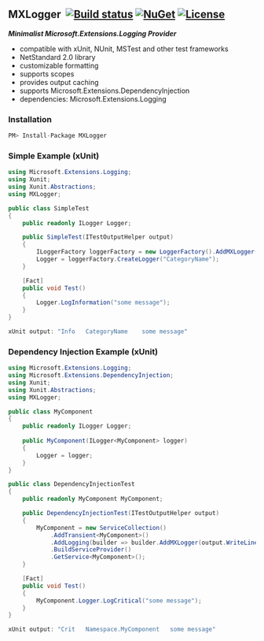 ## MXLogger&nbsp;&nbsp;[![Build status](https://ci.appveyor.com/api/projects/status/e51gaj9271kvpwhc?svg=true)](https://ci.appveyor.com/project/dshe/mxlogger) [![NuGet](https://img.shields.io/nuget/vpre/MXLogger.svg)](https://www.nuget.org/packages/MXLogger/) [![License](https://img.shields.io/badge/license-Apache%202.0-7755BB.svg)](https://opensource.org/licenses/Apache-2.0)

***Minimalist Microsoft.Extensions.Logging Provider***
- compatible with xUnit, NUnit, MSTest and other test frameworks
- NetStandard 2.0 library
- customizable formatting
- supports scopes
- provides output caching
- supports Microsoft.Extensions.DependencyInjection
- dependencies: Microsoft.Extensions.Logging

### Installation ###
```csharp
PM> Install-Package MXLogger
```

### Simple Example (xUnit) ###
```csharp
using Microsoft.Extensions.Logging;
using Xunit;
using Xunit.Abstractions;
using MXLogger;

public class SimpleTest
{
    public readonly ILogger Logger;

    public SimpleTest(ITestOutputHelper output)
    {
        ILoggerFactory loggerFactory = new LoggerFactory().AddMXLogger(output.WriteLine);
        Logger = loggerFactory.CreateLogger("CategoryName");
    }

    [Fact]
    public void Test()
    {
        Logger.LogInformation("some message");
    }
}
```
```csharp
xUnit output: "Info	  CategoryName	  some message"
```
### Dependency Injection Example (xUnit) ###
```csharp
using Microsoft.Extensions.Logging;
using Microsoft.Extensions.DependencyInjection;
using Xunit;
using Xunit.Abstractions;
using MXLogger;

public class MyComponent
{
    public readonly ILogger Logger;
    
    public MyComponent(ILogger<MyComponent> logger)
    {
        Logger = logger;
    }
}

public class DependencyInjectionTest
{
    public readonly MyComponent MyComponent;

    public DependencyInjectionTest(ITestOutputHelper output)
    {
        MyComponent = new ServiceCollection()
            .AddTransient<MyComponent>()
            .AddLogging(builder => builder.AddMXLogger(output.WriteLine))
            .BuildServiceProvider()
            .GetService<MyComponent>();
    }

    [Fact]
    public void Test()
    {
        MyComponent.Logger.LogCritical("some message");
    }
}
```
```csharp
xUnit output: "Crit	  Namespace.MyComponent	  some message"
```
